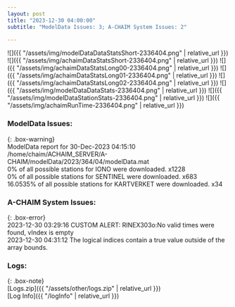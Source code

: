 ```yaml
---
layout: post
title: "2023-12-30 04:00:00"
subtitle: "ModelData Issues: 3; A-CHAIM System Issues: 2"

---
```


![]({{ "/assets/img/modelDataDataStatsShort-2336404.png" | relative_url }})
![]({{ "/assets/img/achaimDataStatsShort-2336404.png" | relative_url }})
![]({{ "/assets/img/achaimDataStatsLong00-2336404.png" | relative_url }})
![]({{ "/assets/img/achaimDataStatsLong01-2336404.png" | relative_url }})
![]({{ "/assets/img/achaimDataStatsLong02-2336404.png" | relative_url }})
![]({{ "/assets/img/modelDataDataStats-2336404.png" | relative_url }})
![]({{ "/assets/img/modelDataStationStats-2336404.png" | relative_url }})
![]({{ "/assets/img/achaimRunTime-2336404.png" | relative_url }})


### ModelData Issues:  
  
{: .box-warning}  
 ModelData report for 30-Dec-2023 04:15:10   
 /home/chaim/ACHAIM_SERVER/A-CHAIM/modelData/2023/364/04/modelData.mat   
 0% of all possible stations for IONO were downloaded. x1228   
 0% of all possible stations for SENTINEL were downloaded. x683   
 16.0535% of all possible stations for KARTVERKET were downloaded. x34   
  
### A-CHAIM System Issues:  
  
{: .box-error}  
2023-12-30 03:29:16 CUSTOM ALERT: RINEX303o:No valid times were found, vIndex is empty  
2023-12-30 04:31:12 The logical indices contain a true value outside of the array bounds.  

### Logs:  
  
{: .box-note}  
[Logs.zip]({{ "/assets/other/logs.zip" | relative_url }})  
[Log Info]({{ "/logInfo" | relative_url }})  
